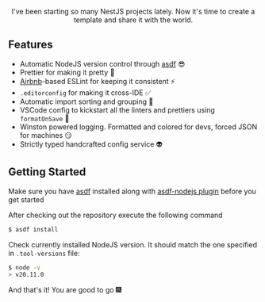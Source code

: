 <p align="center">
  I've been starting so many NestJS projects lately. Now it's time to create a template and share it with the world.
</p>

## Features

- Automatic NodeJS version control through [asdf](https://asdf-vm.com/) 😎
- Prettier for making it pretty 👦
- [Airbnb](https://www.npmjs.com/package/eslint-config-airbnb)-based ESLint for keeping it consistent ⚡
- `.editorconfig` for making it cross-IDE ✅
- Automatic import sorting and grouping 💪
- VSCode config to kickstart all the linters and prettiers using `formatOnSave` 🤤
- Winston powered logging. Formatted and colored for devs, forced JSON for machines 😏
- Strictly typed handcrafted config service 👽

## Getting Started

Make sure you have [asdf](https://asdf-vm.com/guide/getting-started.html) installed along with [asdf-nodejs plugin](https://github.com/asdf-vm/asdf-nodejs/) before you get started

After checking out the repository execute the following command

```sh
$ asdf install
```

Check currently installed NodeJS version. It should match the one specified in `.tool-versions` file:

```sh
$ node -v
> v20.11.0
```

And that's it! You are good to go 🎆
